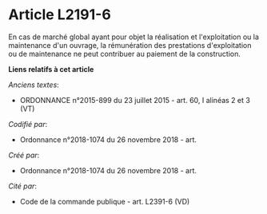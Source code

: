# Article L2191-6

En cas de marché global ayant pour objet la réalisation et l'exploitation ou la maintenance d'un ouvrage, la rémunération des
prestations d'exploitation ou de maintenance ne peut contribuer au paiement de la construction.

**Liens relatifs à cet article**

_Anciens textes_:

  - ORDONNANCE n°2015-899 du 23 juillet 2015 - art. 60, I alinéas 2 et 3 (VT)

_Codifié par_:

  - Ordonnance n°2018-1074 du 26 novembre 2018 - art.

_Créé par_:

  - Ordonnance n°2018-1074 du 26 novembre 2018 - art.

_Cité par_:

  - Code de la commande publique - art. L2391-6 (VD)
